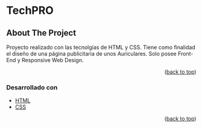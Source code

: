 <h1>TechPRO</h1>


<!-- ABOUT THE PROJECT -->
## About The Project

Proyecto realizado con las tecnolgías de HTML y CSS. Tiene como finalidad el diseño de una página publicitaria de unos Auriculares. Solo posee Front-End y Responsive Web Design.

<p align="right">(<a href="#top">back to top</a>)</p>



### Desarrollado con

* [HTML](https://developer.mozilla.org/es/docs/Web/HTML)
* [CSS](https://developer.mozilla.org/es/docs/Web/CSS)

<p align="right">(<a href="#top">back to top</a>)</p>

